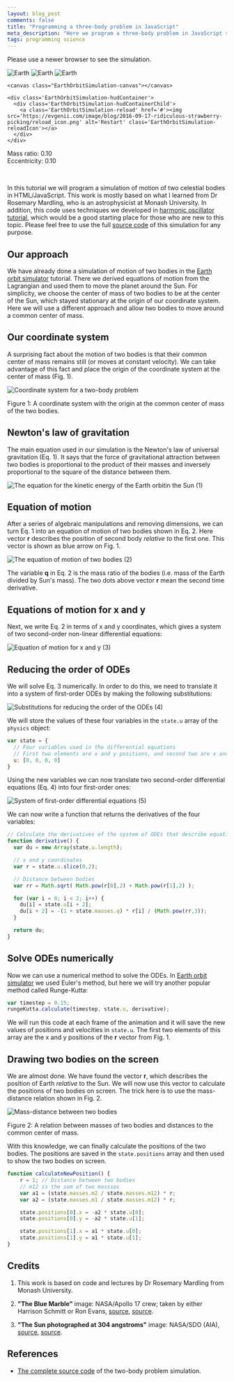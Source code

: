 ```yaml
---
layout: blog_post
comments: false
title: "Programming a three-body problem in JavaScript"
meta_description: "Here we program a three-body problem in JavaScript showing three bodies rotationg about the common center of mass."
tags: programming science
---
```


<link rel="stylesheet" href="/css/2018/three-body-problem-simulator.css">

<!-- Message shown in old browsers. -->
  <p id="EarthOrbitSimulation-notSupportedMessage" class="EarthOrbitSimulation-alert EarthOrbitSimulation-isHiddenBlock">Please use a newer browser to see the simulation.</p>

<div class="EarthOrbitSimulation-container isFullScreenWide isUnselectable">
    <img src='https://evgenii.com/image/blog/2018-08-17-two-body-problem-simulator/sun.png' alt='Earth' class='EarthOrbitSimulation-sun'>
    <img src='https://evgenii.com/image/blog/2018-08-17-two-body-problem-simulator/earth.png' alt='Earth' class='EarthOrbitSimulation-earth'>
    <img src='https://evgenii.com/image/blog/2018-08-17-two-body-problem-simulator/center_of_mass.png' alt='Earth' class='EarthOrbitSimulation-centerOfMass'>

    <canvas class="EarthOrbitSimulation-canvas"></canvas>

    <div class='EarthOrbitSimulation-hudContainer'>
      <div class='EarthOrbitSimulation-hudContainerChild'>
        <a class='EarthOrbitSimulation-reload' href='#'><img src='https://evgenii.com/image/blog/2016-09-17-ridiculous-strawberry-picking/reload_icon.png' alt='Restart' class='EarthOrbitSimulation-reloadIcon'></a>
      </div>
    </div>
</div>

<div class='EarthOrbitSimulation-isTextCentered EarthOrbitSimulation-hasTopMarginNormal EarthOrbitSimulation-hasNegativeBottomMarginNormal isUnselectable'>
  Mass ratio: <span class='EarthOrbitSimulation-sunsMass'>0.10</span>
</div>

<div class="SickSlider EarthOrbitSimulation-massSlider isUnselectable" >
  <div class="SickSlider-stripe"></div>
  <div class="SickSlider-head"></div>
</div>

<div class='EarthOrbitSimulation-isTextCentered EarthOrbitSimulation-hasTopMarginNormal EarthOrbitSimulation-hasNegativeBottomMarginNormal isUnselectable'>
  Eccentricity: <span class='EarthOrbitSimulation-eccentricity'>0.10</span>
</div>

<div class="SickSlider EarthOrbitSimulation-eccentricitySlider isUnselectable" >
  <div class="SickSlider-stripe"></div>
  <div class="SickSlider-head"></div>
</div>

<p class='EarthOrbitSimulation-debugOutput'></p>

<script src="/js/2018/three-body-problem-simulator.js"></script>

<br>

In this tutorial we will program a simulation of motion of two celestial bodies in HTML/JavaScript. This work is mostly based on what I learned from Dr Rosemary Mardling, who is an astrophysicist at Monash University. In addition, this code uses techniques we developed in [harmonic oscillator tutorial](/blog/programming-harmonic-oscillator/), which would be a good starting place for those who are new to this topic. Please feel free to use the full [source code](/files/2018/08/two-body-problem-simulator/the_complete_code/) of this simulation for any purpose.


## Our approach

We have already done a simulation of motion of two bodies in the [Earth orbit simulator](/blog/earth-orbit-simulation/) tutorial. There we derived equations of motion from the Lagrangian and used them to move the planet around the Sun. For simplicity, we choose the center of mass of two bodies to be at the center of the Sun, which stayed stationary at the origin of our coordinate system. Here we will use a different approach and allow two bodies to move around a common center of mass.

## Our coordinate system

A surprising fact about the motion of two bodies is that their common center of mass remains still (or moves at constant velocity). We can take advantage of this fact and place the origin of the coordinate system at the center of mass (Fig. 1).

<div class='isTextCentered'>
  <img class='isMax400PxWide' src='/image/blog/2018-08-17-two-body-problem-simulator/0010_coordinate_system.jpg' alt='Coordinate system for a two-body problem'>
  <p>Figure 1: A coordinate system with the origin at the common center of mass of the two bodies.</p>
</div>

## Newton's law of gravitation

The main equation used in our simulation is the Newton's law of universal gravitation (Eq. 1). It says that the force of gravitational attraction between two bodies is proportional to the product of their masses and inversely proportional to the square of the distance between them.

<div class='Equation isTextCentered'>
  <span></span>
  <span>
    <img class='isMax150PxWide' src='/image/blog/2018-08-17-two-body-problem-simulator/0020_newtons_law_of_gravitation.png' alt='The equation for the kinetic energy of the Earth orbitin the Sun'>
  </span>
  <span>(1)</span>
</div>

## Equation of motion

After a series of algebraic manipulations and removing dimensions, we can turn Eq. 1 into an equation of motion of two bodies shown in Eq. 2. Here vector **r** describes the position of second body *relative to* the first one. This vector is shown as blue arrow on Fig. 1.

<div class='Equation isTextCentered'>
  <span></span>
  <span>
    <img class='isMax150PxWide' src='/image/blog/2018-08-17-two-body-problem-simulator/0030_equation_of_motion_of_two_bodies.png' alt='The equation of motion of two bodies'>
  </span>
  <span>(2)</span>
</div>

The variable **q** in Eq. 2 is the mass ratio of the bodies (i.e. mass of the Earth divided by Sun's mass). The two dots above vector **r** mean the second time derivative.


## Equations of motion for x and y

Next, we write Eq. 2 in terms of x and y coordinates, which gives a system of two second-order non-linear differential equations:

<div class='Equation isTextCentered'>
  <span></span>
  <span>
    <img class='isMax150PxWide' src='/image/blog/2018-08-17-two-body-problem-simulator/0040_equation_of_motion_for_x_and_y.png' alt='Equation of motion for x and y'>
  </span>
  <span>(3)</span>
</div>

## Reducing the order of ODEs

We will solve Eq. 3 numerically. In order to do this, we need to translate it into a system of first-order ODEs by making the following substitutions:

<div class='Equation isTextCentered'>
  <span></span>
  <span>
    <img class='isMax80PxWide' src='/image/blog/2018-08-17-two-body-problem-simulator/0050_substitutions_ode_reducing_order.png' alt='Substitutions for reducing the order of the ODEs'>
  </span>
  <span>(4)</span>
</div>

We will store the values of these four variables in the `state.u` array of the `physics` object:

```JavaScript
var state = {
  // Four variables used in the differential equations
  // First two elements are x and y positions, and second two are x and y components of velocity
  u: [0, 0, 0, 0]
}
```

Using the new variables we can now translate two second-order differential equations (Eq. 4) into four first-order ones:

<div class='Equation isTextCentered'>
  <span></span>
  <span>
    <img class='isMax150PxWide' src='/image/blog/2018-08-17-two-body-problem-simulator/0060_syste_of_odes.png' alt='System of first-order differential equations'>
  </span>
  <span>(5)</span>
</div>

We can now write a function that returns the derivatives of the four variables:

```JavaScript
// Calculate the derivatives of the system of ODEs that describe equation of motion of two bodies
function derivative() {
  var du = new Array(state.u.length);

  // x and y coordinates
  var r = state.u.slice(0,2);

  // Distance between bodies
  var rr = Math.sqrt( Math.pow(r[0],2) + Math.pow(r[1],2) );

  for (var i = 0; i < 2; i++) {
    du[i] = state.u[i + 2];
    du[i + 2] = -(1 + state.masses.q) * r[i] / (Math.pow(rr,3));
  }

  return du;
}
```

## Solve ODEs numerically

Now we can use a numerical method to solve the ODEs. In [Earth orbit simulator](/blog/earth-orbit-simulation/) we used Euler's method, but here we will try another popular method called Runge-Kutta:

```JavaScript
var timestep = 0.15;
rungeKutta.calculate(timestep, state.u, derivative);
```

We will run this code at each frame of the animation and it will save the new values of positions and velocities in `state.u`. The first two elements of this array are the x and y positions of the **r** vector from Fig. 1.



## Drawing two bodies on the screen

We are almost done. We have found the vector **r**, which describes the position of Earth *relative* to the Sun. We will now use this vector to calculate the positions of two bodies on screen. The trick here is to use the mass-distance relation shown in Fig. 2.


<div class='isTextCentered'>
  <img class='isMax400PxWide' src='/image/blog/2018-08-17-two-body-problem-simulator/0070_mass_distance_relation.jpg' alt='Mass-distance between two bodies'>
  <p>Figure 2: A relation between masses of two bodies and distances to the common center of mass.</p>
</div>

With this knowledge, we can finally calculate the positions of the two bodies. The positions are saved in the `state.positions` array and then used to show the two bodies on screen.

```JavaScript
function calculateNewPosition() {
    r = 1; // Distance between two bodies
    // m12 is the sum of two massses
    var a1 = (state.masses.m2 / state.masses.m12) * r;
    var a2 = (state.masses.m1 / state.masses.m12) * r;

    state.positions[0].x = -a2 * state.u[0];
    state.positions[0].y = -a2 * state.u[1];

    state.positions[1].x = a1 * state.u[0];
    state.positions[1].y = a1 * state.u[1];
}
```



## Credits

1. This work is based on code and lectures by Dr Rosemary Mardling from Monash University.

1. **"The Blue Marble"** image: NASA/Apollo 17 crew; taken by either Harrison Schmitt or Ron Evans, [source](http://www.nasa.gov/images/content/115334main_image_feature_329_ys_full.jpg), [source](https://commons.wikimedia.org/wiki/File:The_Earth_seen_from_Apollo_17.jpg).

1. **"The Sun photographed at 304 angstroms"** image: NASA/SDO (AIA), [source](http://sdo.gsfc.nasa.gov/assets/img/browse/2010/08/19/20100819_003221_4096_0304.jpg), [source](https://commons.wikimedia.org/wiki/File:The_Sun_by_the_Atmospheric_Imaging_Assembly_of_NASA%27s_Solar_Dynamics_Observatory_-_20100819.jpg).

## References

* [The complete source code](/files/2018/08/two-body-problem-simulator/the_complete_code/) of the two-body problem simulation.
